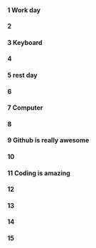 #### 1 Work day
#### 2
#### 3 Keyboard
#### 4
#### 5 rest day
#### 6
#### 7 Computer
#### 8
#### 9 Github is really awesome
#### 10
#### 11 Coding is amazing
#### 12
#### 13
#### 14
#### 15